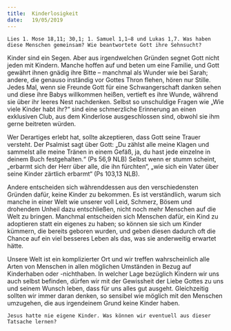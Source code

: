 ```yaml
---
title:  Kinderlosigkeit
date:   19/05/2019
---
```


`Lies 1. Mose 18,11; 30,1; 1. Samuel 1,1–8 und Lukas 1,7. Was haben diese Menschen gemeinsam? Wie beantwortete Gott ihre Sehnsucht?`

Kinder sind ein Segen. Aber aus irgendwelchen Gründen segnet Gott nicht jeden mit Kindern. Manche hoffen auf und beten um eine Familie, und Gott gewährt ihnen gnädig ihre Bitte – manchmal als Wunder wie bei Sarah; andere, die genauso inständig vor Gottes Thron flehen, hören nur Stille. Jedes Mal, wenn sie Freunde Gott für eine Schwangerschaft danken sehen und diese ihre Babys willkommen heißen, vertieft es ihre Wunde, während sie über ihr leeres Nest nachdenken. Selbst so unschuldige Fragen wie „Wie viele Kinder habt ihr?“ sind eine schmerzliche Erinnerung an einen exklusiven Club, aus dem Kinderlose ausgeschlossen sind, obwohl sie ihm gerne beitreten würden.

Wer Derartiges erlebt hat, sollte akzeptieren, dass Gott seine Trauer versteht. Der Psalmist sagt über Gott: „Du zählst alle meine Klagen und sammelst alle meine Tränen in einem Gefäß, ja, du hast jede einzelne in deinem Buch festgehalten.“ (Ps 56,9 NLB) Selbst wenn er stumm scheint, „erbarmt sich der Herr über alle, die ihn fürchten“, „wie sich ein Vater über seine Kinder zärtlich erbarmt“ (Ps 103,13 NLB).

Andere entscheiden sich währenddessen aus den verschiedensten Gründen dafür, keine Kinder zu bekommen. Es ist verständlich, warum sich manche in einer Welt wie unserer voll Leid, Schmerz, Bösem und drohendem Unheil dazu entschließen, nicht noch mehr Menschen auf die Welt zu bringen. Manchmal entscheiden sich Menschen dafür, ein Kind zu adoptieren statt ein eigenes zu haben; so können sie sich um Kinder kümmern, die bereits geboren wurden, und geben diesen dadurch oft die Chance auf ein viel besseres Leben als das, was sie anderweitig erwartet hätte.

Unsere Welt ist ein komplizierter Ort und wir treffen wahrscheinlich alle Arten von Menschen in allen möglichen Umständen in Bezug auf Kinderhaben oder -nichthaben. In welcher Lage bezüglich Kindern wir uns auch selbst befinden, dürfen wir mit der Gewissheit der Liebe Gottes zu uns und seinem Wunsch leben, dass für uns alles gut ausgeht. Gleichzeitig sollten wir immer daran denken, so sensibel wie möglich mit den Menschen umzugehen, die aus irgendeinem Grund keine Kinder haben.

`Jesus hatte nie eigene Kinder. Was können wir eventuell aus dieser Tatsache lernen?`
